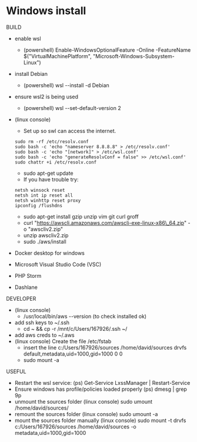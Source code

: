 # Windows install



BUILD

* enable wsl
  * (powershell) Enable-WindowsOptionalFeature -Online -FeatureName $("VirtualMachinePlatform", "Microsoft-Windows-Subsystem-Linux")
* install Debian
  * (powershell) wsl --install -d Debian
* ensure wsl2 is being used
  * (powershell) wsl --set-default-version 2
*   (linux console)

    * Set up so swl can access the internet.

    ```
    sudo rm -rf /etc/resolv.conf
    sudo bash -c 'echo "nameserver 8.8.8.8" > /etc/resolv.conf'
    sudo bash -c 'echo "[network]" > /etc/wsl.conf'
    sudo bash -c 'echo "generateResolvConf = false" >> /etc/wsl.conf'
    sudo chattr +i /etc/resolv.conf
    ```

    * sudo apt-get update
    * If you have trouble try:

    ```
    netsh winsock reset 
    netsh int ip reset all
    netsh winhttp reset proxy
    ipconfig /flushdns
    ```

    * sudo apt-get install gzip unzip vim git curl groff
    * curl "https://awscli.amazonaws.com/awscli-exe-linux-x86\_64.zip" -o "awscliv2.zip"
    * unzip awscliv2.zip
    * sudo ./aws/install
* Docker desktop for windows
* Microsoft Visual Studio Code (VSC)
* PHP Storm
* Dashlane

DEVELOPER

* (linux console)
  * /usr/local/bin/aws --version (to check installed ok)
* add ssh keys to \~/.ssh
  * cd \~ && cp -r /mnt/c/Users/167926/.ssh \~/
* add aws creds to \~/.aws
* (linux console) Create the file /etc/fstab
  * insert the line c:/Users/167926/sources /home/david/sources drvfs default,metadata,uid=1000,gid=1000 0 0
  * sudo mount -a

USEFUL

* Restart the wsl service: (ps) Get-Service LxssManager | Restart-Service
* Ensure windows has profile/policies loaded properly (ps) dmesg | grep 9p
* unmount the sources folder (linux console) sudo umount /home/david/sources/
* remount the sources folder (linux console) sudo umount -a
* mount the sources folder manually (linux console) sudo mount -t drvfs c:/Users/167926/sources /home/david/sources -o metadata,uid=1000,gid=1000
